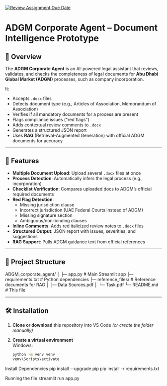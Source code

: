 [![Review Assignment Due Date](https://classroom.github.com/assets/deadline-readme-button-22041afd0340ce965d47ae6ef1cefeee28c7c493a6346c4f15d667ab976d596c.svg)](https://classroom.github.com/a/vgbm4cZ0)

# ADGM Corporate Agent – Document Intelligence Prototype

## 📌 Overview
The **ADGM Corporate Agent** is an AI-powered legal assistant that reviews, validates, and checks the completeness of legal documents for **Abu Dhabi Global Market (ADGM)** processes, such as company incorporation.

It:
- Accepts `.docx` files
- Detects document type (e.g., Articles of Association, Memorandum of Association)
- Verifies if all mandatory documents for a process are present
- Flags compliance issues ("red flags")
- Adds contextual review comments to `.docx`
- Generates a structured JSON report
- Uses **RAG** (Retrieval-Augmented Generation) with official ADGM documents for accuracy

---

## 🚀 Features
- **Multiple Document Upload**: Upload several `.docx` files at once
- **Process Detection**: Automatically infers the legal process (e.g., incorporation)
- **Checklist Verification**: Compares uploaded docs to ADGM’s official required documents
- **Red Flag Detection**:
  - Missing jurisdiction clause
  - Incorrect jurisdiction (UAE Federal Courts instead of ADGM)
  - Missing signature section
  - Ambiguous/non-binding clauses
- **Inline Comments**: Adds red italicized review notes to `.docx` files
- **Structured Output**: JSON report with issues, severities, and suggestions
- **RAG Support**: Pulls ADGM guidance text from official references

---

## 📂 Project Structure
ADGM_corporate_agent/
│
├─ app.py # Main Streamlit app
├─ requirements.txt # Python dependencies
├─ reference_files/ # Reference documents for RAG
│ ├─ Data Sources.pdf
│ └─ Task.pdf
└─ README.md # This file


---

## 🛠 Installation

1. **Clone or download** this repository into VS Code *(or create the folder manually)*

2. **Create a virtual environment**  
   Windows:
   ```bash
   python -m venv venv
   venv\Scripts\activate

Install Dependencies
pip install --upgrade pip
pip install -r requirements.txt

Running the file 
streamlit run app.py

